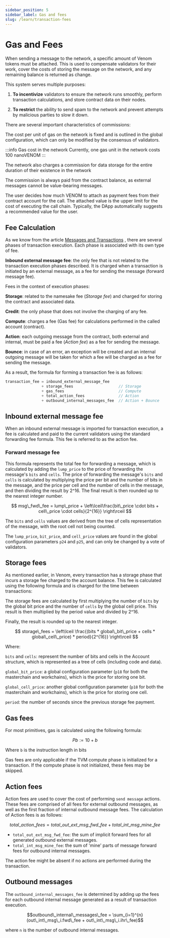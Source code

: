 ```yaml
---
sidebar_position: 5
sidebar_label: Gas and fees
slug: /learn/transaction-fees
---
```


# Gas and Fees

When sending a message to the network, a specific amount of Venom tokens must be attached. This is used to compensate validators for their work, cover the costs of storing the message on the network, and any remaining balance is returned as change.

This system serves multiple purposes:

1. **To incentivize** validators to ensure the network runs smoothly, perform transaction calculations, and store contract data on their nodes.

2. **To restrict** the ability to send spam to the network and prevent attempts by malicious parties to slow it down.

There are several important characteristics of commissions:

The cost per unit of gas on the network is fixed and is outlined in the global configuration, which can only be modified by the consensus of validators.

:::info Gas cost in the network
Currently, one gas unit in the network costs 100 nanoVENOM
:::

The network also charges a commission for data storage for the entire duration of their existence in the network

The commission is always paid from the contract balance, as external messages cannot be value-bearing messages.

The user decides how much VENOM to attach as payment fees from their contract account for the call. The attached value is the upper limit for the cost of executing the call chain. Typically, the DApp automatically suggests a recommended value for the user.

## Fee Calculation

As we know from the article [Messages and Transactions](messages-and-transactions.md#transaction-phases)
, there are several phases of transaction execution. Each phase is associated
with its own type of fee.

**Inbound external message fee**: the only fee that is not related to the transaction execution phases described. It is charged when a transaction is initiated by an external message, as a fee for sending the message (forward message fee).

Fees in the context of execution phases:

**Storage**: related to the namesake fee (*Storage fee*) and charged for storing
the contract and associated data.

**Credit**: the only phase that does not involve the charging of any fee.

**Compute**: charges a fee (Gas fee) for calculations performed in the called account (contract).

**Action**: each outgoing message from the contract, both external and
internal, must be paid a fee (*Action fee*) as a fee for sending the message.

**Bounce**: in case of an error, an exception will be created and an internal
outgoing message will be taken for which a fee will be charged as a fee for
sending the message.

As a result, the formula for forming a transaction fee is as follows:

```rust
transaction_fee = inbound_external_message_fee
                + storage_fees                    // Storage
                + gas_fees                        // Compute
                + total_action_fees               // Action
                + outbound_internal_messages_fee  // Action + Bounce
```

## Inbound external message fee

When an inbound external message is imported for transaction execution, a fee
is calculated and paid to the current validators using the standard forwarding
fee formula. This fee is referred to as the action fee.

### Forward message fee

This formula represents the total fee for forwarding a message, which is
calculated by adding the `lump_price` to the price of forwarding the message's
`bits` and `cells`. The price of forwarding the message's `bits` and `cells` is
calculated by multiplying the price per bit and the number of bits in the
message, and the price per cell and the number of cells in the message, and
then dividing the result by 2^16. The final result is then
rounded up to the nearest integer number.

$$
msg\_fwd\_fee = lump\_price + \left\lceil\frac{bit\_price \cdot bits + cell\_price \cdot cells}{2^{16}} \right\rceil
$$

The `bits` and `cells` values are derived from the tree of cells
representation of the message, with the root cell not being counted.

The `lump_price`, `bit_price`, and `cell_price` values are found in the global
configuration parameters `p24` and `p25`, and can only be changed by a vote of
validators.

## Storage fees

As mentioned earlier, in Venom, every transaction has a storage phase that
incurs a storage fee charged to the account balance. This fee is calculated
using the following formula and is charged for the time between transactions:

The storage fees are calculated by first multiplying the number of `bits` by the
global bit price and the number of `cells` by the global cell price. This result
is then multiplied by the period value and divided by 2^16.

Finally, the result is rounded up to the nearest integer.

$$
storage\_fees = \left\lceil \frac{(bits * global\_bit\_price + cells *
global\_cell\_price) * period}{2^{16}} \right\rceil
$$

Where:

`bits` and `cells`: represent the number of bits and cells in
the Account structure, which is represented as a tree of cells (including code
and data).

`global_bit_price`: a global configuration parameter (`p18` for both the
masterchain and workchains), which is the price for storing one bit.

`global_cell_price`: another global configuration parameter (`p18` for both
the masterchain and workchains), which is the price for storing one cell.

`period`: the number of seconds since the previous storage fee payment.

## Gas fees

For most primitives, gas is calculated using the following formula:

$$
Pb := 10 + b
$$

Where `b` is the instruction length in bits

Gas fees are only applicable if the TVM compute phase is initialized for a
transaction. If the compute phase is not initialized, these fees may be skipped.

## Action fees

Action fees are used to cover the cost of performing `send message` actions.
These fees are comprised of all fees for external outbound messages, as well as
the first fraction of internal outbound message fees. The calculation of Action
fees is as follows:

$$
total\_action\_fees = total\_out\_ext\_msg\_fwd\_fee + total\_int\_msg\_mine\_fee
$$

- `total_out_ext_msg_fwd_fee`: the sum of implicit forward fees for all
generated outbound external messages.
- `total_int_msg_mine_fee`: the sum of 'mine' parts of message forward fees for
outbound internal messages.

The action fee might be absent if no actions are performed during the transaction.

## Outbound messages

The `outbound_internal_messages_fee` is determined by adding up the fees for each outbound internal message generated as a result of transaction execution.

$$outbound\_internal\_messages\_fee = \sum_{i=1}^{n} (out\_int\_msg\_i.fwd\_fee + out\_int\_msg\_i.ihr\_fee)$$

where `n` is the number of outbound internal messages.
